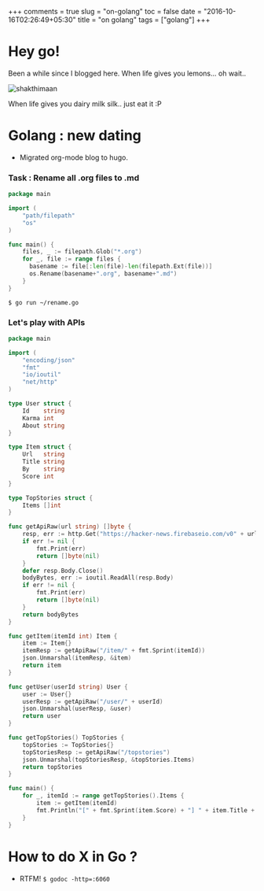 +++
comments = true
slug = "on-golang"
toc = false
date = "2016-10-16T02:26:49+05:30"
title = "on golang"
tags = ["golang"]
+++

# Hey go!

Been a while since I blogged here. When life gives you lemons... oh wait..

 ![shakthimaan](/files/shakthi.jpg)

  When life gives you dairy milk silk.. just eat it :P

# Golang : new dating

- Migrated org-mode blog to hugo.

### Task : Rename all .org files to .md

```.go
package main

import (
    "path/filepath"
    "os"
)

func main() {
    files, _ := filepath.Glob("*.org")
    for _, file := range files {
      basename := file[:len(file)-len(filepath.Ext(file))]
      os.Rename(basename+".org", basename+".md")
    }
}
```

```.shell
$ go run ~/rename.go
```

### Let's play with APIs

```.go
package main

import (
	"encoding/json"
	"fmt"
	"io/ioutil"
	"net/http"
)

type User struct {
	Id    string
	Karma int
	About string
}

type Item struct {
	Url   string
	Title string
	By    string
	Score int
}

type TopStories struct {
	Items []int
}

func getApiRaw(url string) []byte {
	resp, err := http.Get("https://hacker-news.firebaseio.com/v0" + url + ".json")
	if err != nil {
		fmt.Print(err)
		return []byte(nil)
	}
	defer resp.Body.Close()
	bodyBytes, err := ioutil.ReadAll(resp.Body)
	if err != nil {
		fmt.Print(err)
		return []byte(nil)
	}
	return bodyBytes
}

func getItem(itemId int) Item {
	item := Item{}
	itemResp := getApiRaw("/item/" + fmt.Sprint(itemId))
	json.Unmarshal(itemResp, &item)
	return item
}

func getUser(userId string) User {
	user := User{}
	userResp := getApiRaw("/user/" + userId)
	json.Unmarshal(userResp, &user)
	return user
}

func getTopStories() TopStories {
	topStories := TopStories{}
	topStoriesResp := getApiRaw("/topstories")
	json.Unmarshal(topStoriesResp, &topStories.Items)
	return topStories
}

func main() {
	for _, itemId := range getTopStories().Items {
		item := getItem(itemId)
		fmt.Println("[" + fmt.Sprint(item.Score) + "] " + item.Title + " by " + item.By + " (" + fmt.Sprint(getUser(item.By).Karma) + ")")
	}
}
```
# How to do X in Go ?

- RTFM!
`$ godoc -http=:6060`
